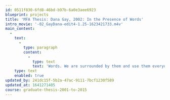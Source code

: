 ```yaml
---
id: 0511f830-6fd8-46bd-b97b-6a0e3aee6923
blueprint: projects
title: 'MFA Thesis: Dana Gay, 2002: In the Presence of Words'
intro_movie: '-02_GayDana-edit4-1.25-1623421733.m4v'
main_content:
  -
    text:
      -
        type: paragraph
        content:
          -
            type: text
            text: 'Words. We are surrounded by them and use them everyday. We see them, we speak them, we read them, we write them. Rarely however do we truly enter the sacredness of their small spaces. Words are not mere agglomerations of letters. They are portals to fantasy and imagination. They hold voice and vision. The process of invisioning words - of truly seeing inside them and discovering their potential to express and speak out, to capture moments in time, to contain meaning and mood, to tell stories, and command space - is the impulse of this thesis search. It uncovers the potential that words have to communicate on a deeper level than merely speaking, reading, or writing them. To be in the presence of words is to engage them as living matter and use them as typographic landscapes that stimulate imagination and simultaneously engage sight, sound, feeling, and praise.'
    type: text
    enabled: true
updated_by: 241dc15f-5b2a-47ac-9111-7bcf1230f589
updated_at: 1641271405
course: graduate-thesis-2001-to-2015
---
```

